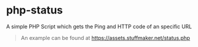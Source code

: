 # php-status
A simple PHP Script which gets the Ping and HTTP code of an specific URL

> An example can be found at https://assets.stuffmaker.net/status.php
